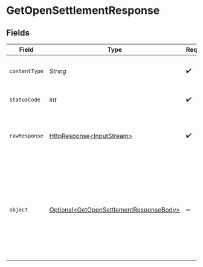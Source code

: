 # GetOpenSettlementResponse


## Fields

| Field                                                                                                                                                                         | Type                                                                                                                                                                          | Required                                                                                                                                                                      | Description                                                                                                                                                                   |
| ----------------------------------------------------------------------------------------------------------------------------------------------------------------------------- | ----------------------------------------------------------------------------------------------------------------------------------------------------------------------------- | ----------------------------------------------------------------------------------------------------------------------------------------------------------------------------- | ----------------------------------------------------------------------------------------------------------------------------------------------------------------------------- |
| `contentType`                                                                                                                                                                 | *String*                                                                                                                                                                      | :heavy_check_mark:                                                                                                                                                            | HTTP response content type for this operation                                                                                                                                 |
| `statusCode`                                                                                                                                                                  | *int*                                                                                                                                                                         | :heavy_check_mark:                                                                                                                                                            | HTTP response status code for this operation                                                                                                                                  |
| `rawResponse`                                                                                                                                                                 | [HttpResponse\<InputStream>](https://docs.oracle.com/en/java/javase/11/docs/api/java.net.http/java/net/http/HttpResponse.html)                                                | :heavy_check_mark:                                                                                                                                                            | Raw HTTP response; suitable for custom response parsing                                                                                                                       |
| `object`                                                                                                                                                                      | [Optional\<GetOpenSettlementResponseBody>](../../models/operations/GetOpenSettlementResponseBody.md)                                                                          | :heavy_minus_sign:                                                                                                                                                            | A settlement object describing your current balance. For a complete reference of the settlement object, refer to<br/>the [Get settlement](get-settlement) endpoint documentation. |